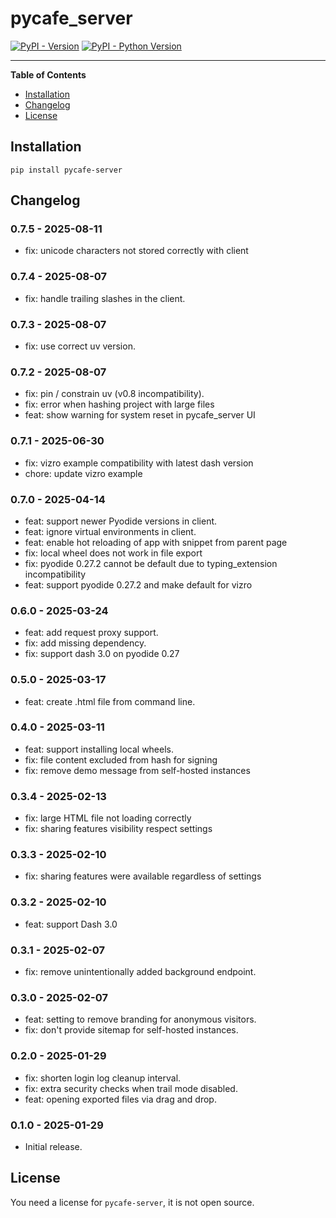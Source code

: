 # pycafe_server

[![PyPI - Version](https://img.shields.io/pypi/v/pycafe-server.svg)](https://pypi.org/project/pycafe-server)
[![PyPI - Python Version](https://img.shields.io/pypi/pyversions/pycafe-server.svg)](https://pypi.org/project/pycafe-server)

---

**Table of Contents**

- [Installation](#installation)
- [Changelog](#changelog)
- [License](#license)

## Installation

```console
pip install pycafe-server
```

## Changelog

### 0.7.5 - 2025-08-11

- fix: unicode characters not stored correctly with client

### 0.7.4 - 2025-08-07

- fix: handle trailing slashes in the client.

### 0.7.3 - 2025-08-07

- fix: use correct uv version.

### 0.7.2 - 2025-08-07

- fix: pin / constrain uv (v0.8 incompatibility).
- fix: error when hashing project with large files
- feat: show warning for system reset in pycafe_server UI

### 0.7.1 - 2025-06-30

- fix: vizro example compatibility with latest dash version
- chore: update vizro example

### 0.7.0 - 2025-04-14

- feat: support newer Pyodide versions in client.
- feat: ignore virtual environments in client.
- feat: enable hot reloading of app with snippet from parent page
- fix: local wheel does not work in file export
- fix: pyodide 0.27.2 cannot be default due to typing_extension incompatibility
- feat: support pyodide 0.27.2 and make default for vizro

### 0.6.0 - 2025-03-24

- feat: add request proxy support.
- fix: add missing dependency.
- fix: support dash 3.0 on pyodide 0.27

### 0.5.0 - 2025-03-17

- feat: create .html file from command line.

### 0.4.0 - 2025-03-11

- feat: support installing local wheels.
- fix: file content excluded from hash for signing
- fix: remove demo message from self-hosted instances

### 0.3.4 - 2025-02-13

- fix: large HTML file not loading correctly
- fix: sharing features visibility respect settings

### 0.3.3 - 2025-02-10

- fix: sharing features were available regardless of settings

### 0.3.2 - 2025-02-10

- feat: support Dash 3.0

### 0.3.1 - 2025-02-07

- fix: remove unintentionally added background endpoint.

### 0.3.0 - 2025-02-07

- feat: setting to remove branding for anonymous visitors.
- fix: don't provide sitemap for self-hosted instances.

### 0.2.0 - 2025-01-29

- fix: shorten login log cleanup interval.
- fix: extra security checks when trail mode disabled.
- feat: opening exported files via drag and drop.

### 0.1.0 - 2025-01-29

- Initial release.

## License

You need a license for `pycafe-server`, it is not open source.
